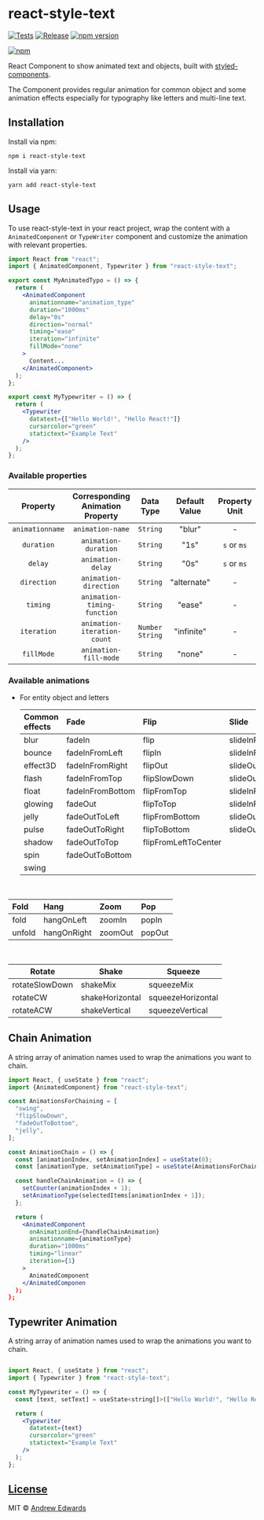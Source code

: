 # react-style-text

[![Tests](https://github.com/Andrew87E/react-style-text/actions/workflows/test.yml/badge.svg)](https://github.com/Andrew87E/react-style-text/actions/workflows/test.yml)
[![Release](https://github.com/Andrew87E/react-style-text/actions/workflows/release.yml/badge.svg)](https://github.com/Andrew87E/react-style-text/actions/workflows/release.yml)
[![npm version](https://badge.fury.io/js/react-style-text.svg)](https://badge.fury.io/js/react-style-text)

<!-- [![npm](https://img.shields.io/npm/dt/react-style-text.svg)](https://www.npmjs.com/package/react-style-text) -->

[![npm](https://img.shields.io/npm/l/react-style-text.svg)](https://www.npmjs.com/package/react-style-text)

React Component to show animated text and objects, built with [styled-components](https://www.styled-components.com/).

The Component provides regular animation for common object and some animation effects especially for typography like letters and multi-line text.

<!-- **View [Demo and Playground](https://andrew87e.github.io/react-style-text/)** -->

## Installation

Install via npm:

```
npm i react-style-text
```

Install via yarn:

```
yarn add react-style-text
```

## Usage

To use react-style-text in your react project, wrap the content with a `AnimatedComponent` or `TypeWriter` component and customize the animation with relevant properties.

```jsx
import React from "react";
import { AnimatedComponent, Typewriter } from "react-style-text";

export const MyAnimatedTypo = () => {
  return (
    <AnimatedComponent
      animationname="animation_type"
      duration="1000ms"
      delay="0s"
      direction="normal"
      timing="ease"
      iteration="infinite"
      fillMode="none"
    >
      Content...
    </AnimatedComponent>
  );
};

export const MyTypewriter = () => {
  return (
    <Typewriter
      datatext={["Hello World!", "Hello React!"]}
      cursorcolor="green"
      statictext="Example Text"
    />
  );
};
```

### Available properties

|    Property     | Corresponding Animation Property |     Data Type     | Default Value | Property Unit |
| :-------------: | :------------------------------: | :---------------: | :-----------: | :-----------: |
| `animationname` |         `animation-name`         |     `String`      |    "blur"     |       -       |
|   `duration`    |       `animation-duration`       |     `String`      |     "1s"      |  `s` or `ms`  |
|     `delay`     |        `animation-delay`         |     `String`      |     "0s"      |  `s` or `ms`  |
|   `direction`   |      `animation-direction`       |     `String`      |  "alternate"  |       -       |
|    `timing`     |   `animation-timing-function`    |     `String`      |    "ease"     |       -       |
|   `iteration`   |   `animation-iteration-count`    | `Number` `String` |  "infinite"   |       -       |
|   `fillMode`    |      `animation-fill-mode`       |     `String`      |    "none"     |       -       |

### Available animations

- For entity object and letters

  | Common effects | Fade             | Flip                 | Slide             |
  | :------------- | :--------------- | :------------------- | :---------------- |
  | blur           | fadeIn           | flip                 | slideInFromLeft   |
  | bounce         | fadeInFromLeft   | flipIn               | slideInFromRight  |
  | effect3D       | fadeInFromRight  | flipOut              | slideOutToLeft    |
  | flash          | fadeInFromTop    | flipSlowDown         | slideOutToRight   |
  | float          | fadeInFromBottom | flipFromTop          | slideInFromTop    |
  | glowing        | fadeOut          | flipToTop            | slideInFromBottom |
  | jelly          | fadeOutToLeft    | flipFromBottom       | slideOutToTop     |
  | pulse          | fadeOutToRight   | flipToBottom         | slideOutToBottom  |
  | shadow         | fadeOutToTop     | flipFromLeftToCenter |                   |
  | spin           | fadeOutToBottom  |                      |                   |
  | swing          |                  |                      |                   |

&nbsp;

| Fold   | Hang        | Zoom    | Pop    |
| :----- | :---------- | :------ | :----- |
| fold   | hangOnLeft  | zoomIn  | popIn  |
| unfold | hangOnRight | zoomOut | popOut |

&nbsp;

| Rotate         | Shake           | Squeeze           |
| -------------- | --------------- | ----------------- |
| rotateSlowDown | shakeMix        | squeezeMix        |
| rotateCW       | shakeHorizontal | squeezeHorizontal |
| rotateACW      | shakeVertical   | squeezeVertical   |

## Chain Animation

A string array of animation names used to wrap the animations you want to chain.

```jsx
import React, { useState } from "react";
import {AnimatedComponent} from "react-style-text";

const AnimationsForChaining = [
  "swing",
  "flipSlowDown",
  "fadeOutToBottom",
  "jelly",
];

const AnimationChain = () => {
  const [animationIndex, setAnimationIndex] = useState(0);
  const [animationType, setAnimationType] = useState(AnimationsForChaining[0]);

  const handleChainAnimation = () => {
    setCounter(animationIndex + 1);
    setAnimationType(selectedItems[animationIndex + 1]);
  };

  return (
    <AnimatedComponent
      onAnimationEnd={handleChainAnimation}
      animationname={animationType}
      duration="1000ms"
      timing="linear"
      iteration={1}
    >
      AnimatedComponent
    </AnimatedComponen
  );
};
```

## Typewriter Animation

A string array of animation names used to wrap the animations you want to chain.

```jsx

import React, { useState } from "react";
import { Typewriter } from "react-style-text";

const MyTypewriter = () => {
  const [text, setText] = useState<string[]>(["Hello World!", "Hello React!"]);

  return (
    <Typewriter
      datatext={text}
      cursorcolor="green"
      statictext="Example Text"
    />
  );
};
```

## [License](https://github.com/Andrew87E/Horiseon-Marketing/blob/main/LICENSE)

MIT © [Andrew Edwards](https://github.com/andrew87e)

